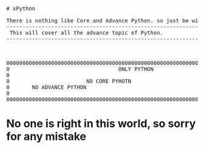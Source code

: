 <pre>
# xPython

There is nothing like Core and Advance Python. so just be with PYTHON.
-----------------------------------------------------------------------
 This will cover all the advance topic of Python.
-----------------------------------------------------------------------



00000000000000000000000000000000000000000000000000000000000000000000000
0                                  ONLY PYTHON                        0
0                                                                     0
0                        NO CORE PYHOTN                               0
0       NO ADVANCE PYTHON                                             0  
0                                                                     0
000000000000000000000000000000000000000000000000000000000000000000000000</pre>

<h1>No one is right in this world, so sorry for any mistake
